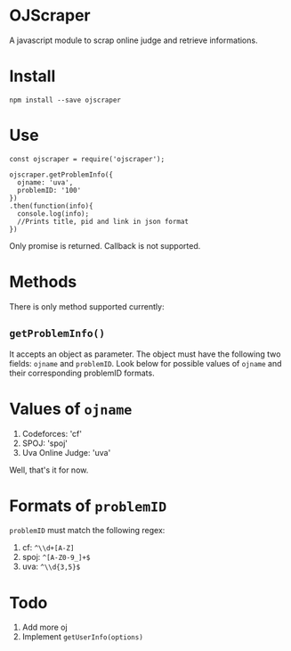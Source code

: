 # OJScraper

A javascript module to scrap online judge and retrieve informations.

# Install

`npm install --save ojscraper`

# Use

```
const ojscraper = require('ojscraper');

ojscraper.getProblemInfo({
  ojname: 'uva',
  problemID: '100'
})
.then(function(info){
  console.log(info);
  //Prints title, pid and link in json format
})
```
Only promise is returned. Callback is not supported.

# Methods

There is only method supported currently:

## `getProblemInfo()`

It accepts an object as parameter. The object must have the following two fields: `ojname` and `problemID`. Look below for possible values of `ojname` and their corresponding problemID formats.

# Values of `ojname`

1. Codeforces: 'cf'
1. SPOJ: 'spoj'
1. Uva Online Judge: 'uva'

Well, that's it for now.

# Formats of `problemID`

`problemID` must match the following regex:

1. cf: `^\\d+[A-Z]`
1. spoj: `^[A-Z0-9_]+$`
1. uva: `^\\d{3,5}$`

# Todo

1. Add more oj
1. Implement `getUserInfo(options)`
